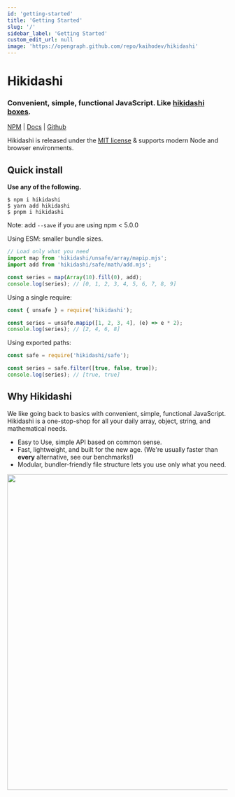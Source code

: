 ```yaml
---
id: 'getting-started'
title: 'Getting Started'
slug: '/'
sidebar_label: 'Getting Started'
custom_edit_url: null
image: 'https://opengraph.github.com/repo/kaihodev/hikidashi'
---
```


# Hikidashi

### Convenient, simple, functional JavaScript. Like [hikidashi boxes](https://happiboxshop.com/blogs/news/12-alternatives-to-marie-kondo-hikidashi-boxes).

[NPM](https://npm.im/hikidashi) |
[Docs](https://kaihodev.github.io/hikidashi) |
[Github](https://github.com/kaihodev/hikidashi/tree/develop)

Hikidashi is released under the [MIT license](https://github.com/kaihodev/hikidashi/blob/develop/LICENSE) & supports modern Node and browser environments.<br/>

## Quick install

**Use any of the following.**

```shell
$ npm i hikidashi
$ yarn add hikidashi
$ pnpm i hikidashi
```

Note: add `--save` if you are using npm < 5.0.0

Using ESM: smaller bundle sizes.

```js
// Load only what you need
import map from 'hikidashi/unsafe/array/mapip.mjs';
import add from 'hikidashi/safe/math/add.mjs';

const series = map(Array(10).fill(0), add);
console.log(series); // [0, 1, 2, 3, 4, 5, 6, 7, 8, 9]
```

Using a single require:

```js
const { unsafe } = require('hikidashi');

const series = unsafe.mapip([1, 2, 3, 4], (e) => e * 2);
console.log(series); // [2, 4, 6, 8]
```

Using exported paths:

```js
const safe = require('hikidashi/safe');

const series = safe.filter([true, false, true]);
console.log(series); // [true, true]
```

## Why Hikidashi

We like going back to basics with convenient, simple, functional JavaScript. Hikidashi is a one-stop-shop for all your daily array, object, string, and mathematical needs.

- Easy to Use, simple API based on common sense.
- Fast, lightweight, and built for the new age. (We're usually faster than **every** alternative, see our benchmarks!)
- Modular, bundler-friendly file structure lets you use only what you need.

<div align="center">
<img src="https://www.wallpaperflare.com/static/275/491/805/anime-girl-gift-hope-wallpaper-preview.jpg" width="720" />
</div>
